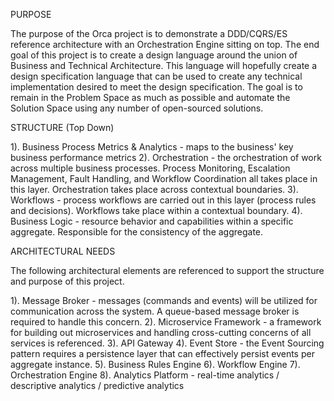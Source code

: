 PURPOSE

The purpose of the Orca project is to demonstrate a DDD/CQRS/ES reference architecture with an Orchestration Engine sitting on top. The end goal of this project is to create a design language around the union of Business and Technical Architecture. This language will hopefully create a design specification language that can be used to create any technical implementation desired to meet the design specification. The goal is to remain in the Problem Space as much as possible and automate the Solution Space using any number of open-sourced solutions.

STRUCTURE (Top Down)

 1). Business Process Metrics & Analytics - maps to the business' key business performance metrics
 2). Orchestration - the orchestration of work across multiple business processes. Process Monitoring, Escalation Management, Fault Handling, and Workflow Coordination all takes place in this layer. Orchestration takes place across contextual boundaries.
 3). Workflows - process workflows are carried out in this layer (process rules and decisions). Workflows take place within a contextual boundary.
 4). Business Logic - resource behavior and capabilities within a specific aggregate. Responsible for the consistency of the aggregate.
 
ARCHITECTURAL NEEDS

The following architectural elements are referenced to support the structure and purpose of this project.

 1). Message Broker - messages (commands and events) will be utilized for communication across the system. A queue-based message broker is required to handle this concern.
 2). Microservice Framework - a framework for building out microservices and handling cross-cutting concerns of all services is referenced.
 3). API Gateway
 4). Event Store - the Event Sourcing pattern requires a persistence layer that can effectively persist events per aggregate instance.
 5). Business Rules Engine
 6). Workflow Engine
 7). Orchestration Engine
 8). Analytics Platform - real-time analytics / descriptive analytics / predictive analytics
